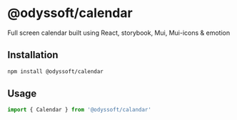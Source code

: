 # @odyssoft/calendar

Full screen calendar built using React, storybook, Mui, Mui-icons &amp; emotion

## Installation

```bash
npm install @odyssoft/calendar
```

## Usage

```typescript
import { Calendar } from '@odyssoft/calandar'
```
